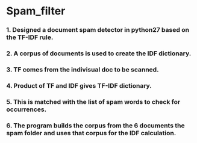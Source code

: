 # Spam_filter
### 1. Designed a document spam detector in python27 based on the TF-IDF rule.
### 2. A corpus of documents is used to create the IDF dictionary.
### 3. TF comes from the indivisual doc to be scanned.
### 4. Product of TF and IDF gives TF-IDF dictionary.
### 5. This is matched with the list of spam words to check for occurrences.
### 6. The program builds the corpus from the 6 documents the spam folder and uses that corpus for the IDF calculation.
